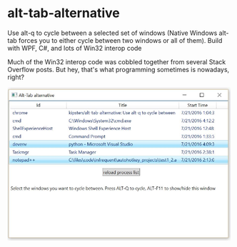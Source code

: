 # alt-tab-alternative
Use alt-q to cycle between a selected set of windows (Native Windows alt-tab forces you to either cycle between two windows or all of them). Build with WPF, C#, and lots of Win32 interop code

Much of the Win32 interop code was cobbled together from several Stack Overflow posts. But hey, that's what programming sometimes is nowadays, right?

<img src="/alt-tab-alternative-2.jpg" width="500"/>
